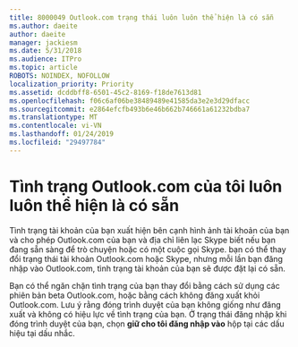 ```yaml
---
title: 8000049 Outlook.com trạng thái luôn luôn thể hiện là có sẵn
ms.author: daeite
author: daeite
manager: jackiesm
ms.date: 5/31/2018
ms.audience: ITPro
ms.topic: article
ROBOTS: NOINDEX, NOFOLLOW
localization_priority: Priority
ms.assetid: dcddbff8-6501-45c2-8169-f18de7613d81
ms.openlocfilehash: f06c6af06be38489489e41585da3e2e3d29dfacc
ms.sourcegitcommit: e2864efcfb493b6e46b662b746661a61232bdba7
ms.translationtype: MT
ms.contentlocale: vi-VN
ms.lasthandoff: 01/24/2019
ms.locfileid: "29497784"
---
```

# <a name="my-outlookcom-status-always-shows-as-available"></a>Tình trạng Outlook.com của tôi luôn luôn thể hiện là có sẵn

Tình trạng tài khoản của bạn xuất hiện bên cạnh hình ảnh tài khoản của bạn và cho phép Outlook.com của bạn và địa chỉ liên lạc Skype biết nếu bạn đang sẵn sàng để trò chuyện hoặc có một cuộc gọi Skype. bạn có thể thay đổi trạng thái tài khoản Outlook.com hoặc Skype, nhưng mỗi lần bạn đăng nhập vào Outlook.com, tình trạng tài khoản của bạn sẽ được đặt lại có sẵn.
  
Bạn có thể ngăn chặn tình trạng của bạn thay đổi bằng cách sử dụng các phiên bản beta Outlook.com, hoặc bằng cách không đăng xuất khỏi Outlook.com. Lưu ý rằng đóng trình duyệt của bạn không giống như đăng xuất và không có hiệu lực về tình trạng của bạn. Ở trạng thái đăng nhập khi đóng trình duyệt của bạn, chọn **giữ cho tôi đăng nhập vào** hộp tại các dấu hiệu tại dấu nhắc. 
  

